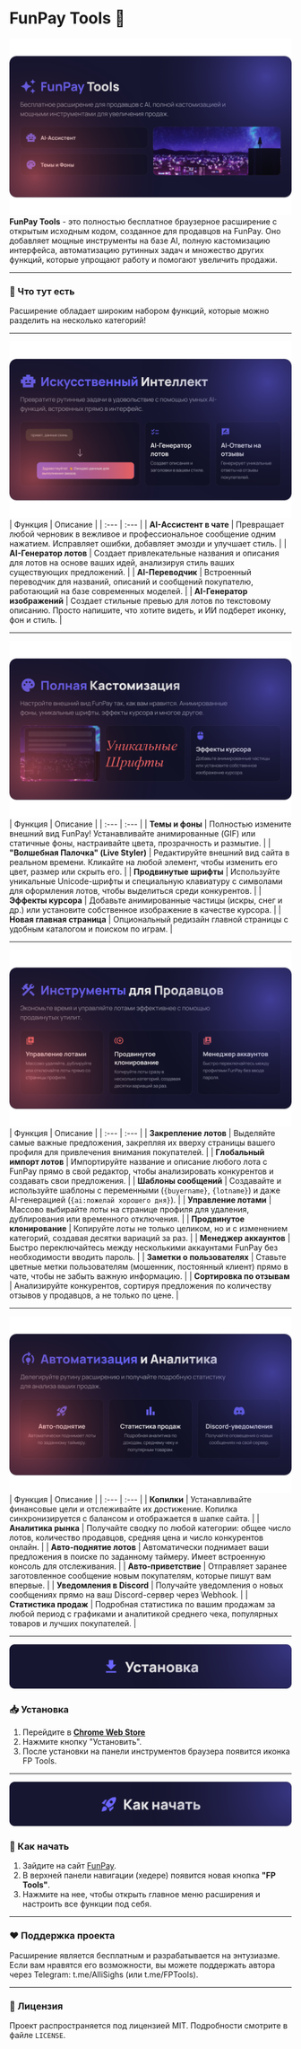 # FunPay Tools 🚀
![FunPay Tools Overview](assets/1.png)
**FunPay Tools** - это полностью бесплатное браузерное расширение с открытым исходным кодом, созданное для продавцов на FunPay. Оно добавляет мощные инструменты на базе AI, полную кастомизацию интерфейса, автоматизацию рутинных задач и множество других функций, которые упрощают работу и помогают увеличить продажи.

---

### 🌟 Что тут есть

Расширение обладает широким набором функций, которые можно разделить на несколько категорий!


---
![AI Features](assets/2.png)
| Функция | Описание |
| :--- | :--- |
| **AI-Ассистент в чате** | Превращает любой черновик в вежливое и профессиональное сообщение одним нажатием. Исправляет ошибки, добавляет эмозди и улучшает стиль. |
| **AI-Генератор лотов** | Создает привлекательные названия и описания для лотов на основе ваших идей, анализируя стиль ваших существующих предложений. |
| **AI-Переводчик** | Встроенный переводчик для названий, описаний и сообщений покупателю, работающий на базе современных моделей. |
| **AI-Генератор изображений** | Создает стильные превью для лотов по текстовому описанию. Просто напишите, что хотите видеть, и ИИ подберет иконку, фон и стиль. |



---
![Customization Features](assets/3.png)
| Функция | Описание |
| :--- | :--- |
| **Темы и фоны** | Полностью измените внешний вид FunPay! Устанавливайте анимированные (GIF) или статичные фоны, настраивайте цвета, прозрачность и размытие. |
| **"Волшебная Палочка" (Live Styler)** | Редактируйте внешний вид сайта в реальном времени. Кликайте на любой элемент, чтобы изменить его цвет, размер или скрыть его. |
| **Продвинутые шрифты** | Используйте уникальные Unicode-шрифты и специальную клавиатуру с символами для оформления лотов, чтобы выделиться среди конкурентов. |
| **Эффекты курсора** | Добавьте анимированные частицы (искры, снег и др.) или установите собственное изображение в качестве курсора. |
| **Новая главная страница** | Опциональный редизайн главной страницы с удобным каталогом и поиском по играм. |



---
![Seller Toolkit](assets/4.png)
| Функция | Описание |
| :--- | :--- |
| **Закрепление лотов** | Выделяйте самые важные предложения, закрепляя их вверху страницы вашего профиля для привлечения внимания покупателей. |
| **Глобальный импорт лотов** | Импортируйте название и описание любого лота с FunPay прямо в свой редактор, чтобы анализировать конкурентов и создавать свои предложения. |
| **Шаблоны сообщений** | Создавайте и используйте шаблоны с переменными (`{buyername}`, `{lotname}`) и даже AI-генерацией (`{ai:пожелай хорошего дня}`). |
| **Управление лотами** | Массово выбирайте лоты на странице профиля для удаления, дублирования или временного отключения. |
| **Продвинутое клонирование** | Копируйте лоты не только целиком, но и с изменением категорий, создавая десятки вариаций за раз. |
| **Менеджер аккаунтов** | Быстро переключайтесь между несколькими аккаунтами FunPay без необходимости вводить пароль. |
| **Заметки о пользователях** | Ставьте цветные метки пользователям (мошенник, постоянный клиент) прямо в чате, чтобы не забыть важную информацию. |
| **Сортировка по отзывам** | Анализируйте конкурентов, сортируя предложения по количеству отзывов у продавцов, а не только по цене. |



---
![Automation & Analytics](assets/5.png)
| Функция | Описание |
| :--- | :--- |
| **Копилки** | Устанавливайте финансовые цели и отслеживайте их достижение. Копилка синхронизируется с балансом и отображается в шапке сайта. |
| **Аналитика рынка** | Получайте сводку по любой категории: общее число лотов, количество продавцов, средняя цена и число конкурентов онлайн. |
| **Авто-поднятие лотов** | Автоматически поднимает ваши предложения в поиске по заданному таймеру. Имеет встроенную консоль для отслеживания. |
| **Авто-приветствие** | Отправляет заранее заготовленное сообщение новым покупателям, которые пишут вам впервые. |
| **Уведомления в Discord** | Получайте уведомления о новых сообщениях прямо на ваш Discord-сервер через Webhook. |
| **Статистика продаж** | Подробная статистика по вашим продажам за любой период с графиками и аналитикой среднего чека, популярных товаров и лучших покупателей. |



---
![how](assets/how.png)
### 📥 Установка

1.  Перейдите в [**Chrome Web Store**](https://chromewebstore.google.com/detail/funpay-tools/pibmnjjfpojnakckilflcboodkndkibb/)
2.  Нажмите кнопку "Установить".
3.  После установки на панели инструментов браузера появится иконка FP Tools.



---
![start](assets/start.png)
### 🚀 Как начать

1.  Зайдите на сайт [FunPay](https://funpay.com/).
2.  В верхней панели навигации (хедере) появится новая кнопка **"FP Tools"**.
3.  Нажмите на нее, чтобы открыть главное меню расширения и настроить все функции под себя.



---
### ❤️ Поддержка проекта

Расширение является бесплатным и разрабатывается на энтузиазме. Если вам нравятся его возможности, вы можете поддержать автора через Telegram: t.me/AlliSighs (или t.me/FPTools).

---
### 📄 Лицензия

Проект распространяется под лицензией MIT. Подробности смотрите в файле `LICENSE`.
